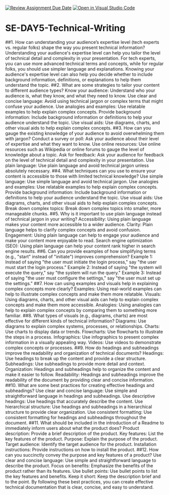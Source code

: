 [![Review Assignment Due Date](https://classroom.github.com/assets/deadline-readme-button-22041afd0340ce965d47ae6ef1cefeee28c7c493a6346c4f15d667ab976d596c.svg)](https://classroom.github.com/a/zsAR-pyY)
[![Open in Visual Studio Code](https://classroom.github.com/assets/open-in-vscode-2e0aaae1b6195c2367325f4f02e2d04e9abb55f0b24a779b69b11b9e10269abc.svg)](https://classroom.github.com/online_ide?assignment_repo_id=18495801&assignment_repo_type=AssignmentRepo)
# SE-DAY5-Technical-Writing
##1. How can understanding your audience’s expertise level (tech experts vs. regular folks) shape the way you present technical information?
Understanding your audience's expertise level can help you tailor the level of technical detail and complexity in your presentation.
For tech experts, you can use more advanced technical terms and concepts, while for regular folks, you should use simpler language and explanations.
Knowing your audience's expertise level can also help you decide whether to include background information, definitions, or explanations to help them understand the topic.
##2. What are some strategies to tailor your content to different audience types?
Know your audience: Understand who your audience is, what they know, and what they need to know.
Use clear and concise language: Avoid using technical jargon or complex terms that might confuse your audience.
Use analogies and examples: Use relatable examples to help explain complex concepts.
Provide background information: Include background information or definitions to help your audience understand the topic.
Use visual aids: Use diagrams, charts, and other visual aids to help explain complex concepts.
##3. How can you gauge the existing knowledge of your audience to avoid overwhelming them with jargon?
Conduct a survey or poll: Ask your audience about their level of expertise and what they want to know.
Use online resources: Use online resources such as Wikipedia or online forums to gauge the level of knowledge about a topic.
Ask for feedback: Ask your audience for feedback on the level of technical detail and complexity in your presentation.
Use plain language: Use plain language and avoid technical jargon unless absolutely necessary.
##4. What techniques can you use to ensure your content is accessible to those with limited technical knowledge?
Use simple language: Use simple language and avoid technical jargon.
Use analogies and examples: Use relatable examples to help explain complex concepts.
Provide background information: Include background information or definitions to help your audience understand the topic.
Use visual aids: Use diagrams, charts, and other visual aids to help explain complex concepts.
Break down complex topics: Break down complex topics into smaller, more manageable chunks.
##5. Why is it important to use plain language instead of technical jargon in your writing?
Accessibility: Using plain language makes your content more accessible to a wider audience.
Clarity: Plain language helps to clarify complex concepts and avoid confusion.
Engagement: Using plain language can help to engage your audience and make your content more enjoyable to read.
Search engine optimization (SEO): Using plain language can help your content rank higher in search engine results.
##6. Can you provide examples of how simplifying terms (e.g., "start" instead of "initiate") improves comprehension?
Example 1: Instead of saying "the user must initiate the login process," say "the user must start the login process."
Example 2: Instead of saying "the system will execute the query," say "the system will run the query."
Example 3: Instead of saying "the user must configure the settings," say "the user must set up the settings."
##7. How can using examples and visuals help in explaining complex concepts more clearly?
Examples: Using real-world examples can help to illustrate complex concepts and make them more relatable.
Visuals: Using diagrams, charts, and other visual aids can help to explain complex concepts and make them more accessible.
Analogies: Using analogies can help to explain complex concepts by comparing them to something more familiar.
##8. What types of visuals (e.g., diagrams, charts) are most effective for different kinds of technical information?
Diagrams: Use diagrams to explain complex systems, processes, or relationships.
Charts: Use charts to display data or trends.
Flowcharts: Use flowcharts to illustrate the steps in a process.
Infographics: Use infographics to present complex information in a visually appealing way.
Videos: Use videos to demonstrate complex concepts or processes.
##9. How do headings and subheadings improve the readability and organization of technical documents?
Headings: Use headings to break up the content and provide a clear structure.
Subheadings: Use subheadings to provide more detail and context.
Organization: Headings and subheadings help to organize the content and make it easier to follow.
Readability: Headings and subheadings improve the readability of the document by providing clear and concise information.
##10. What are some best practices for creating effective headings and subheadings?
Use clear and concise language: Use simple and straightforward language in headings and subheadings.
Use descriptive headings: Use headings that accurately describe the content.
Use hierarchical structure: Use headings and subheadings in a hierarchical structure to provide clear organization.
Use consistent formatting: Use consistent formatting for headings and subheadings throughout the document.
##11. What should be included in the introduction of a Readme to immediately inform users about what the product does?
Product description: Provide a brief description of the product.
Key features: List the key features of the product.
Purpose: Explain the purpose of the product.
Target audience: Identify the target audience for the product.
Installation instructions: Provide instructions on how to install the product.
##12. How can you succinctly convey the purpose and key features of a product?
Use clear and concise language: Use simple and straightforward language to describe the product.
Focus on benefits: Emphasize the benefits of the product rather than its features.
Use bullet points: Use bullet points to list the key features and benefits.
Keep it short: Keep the description brief and to the point.
By following these best practices, you can create effective technical documentation that is clear, concise, and easy to understand.
